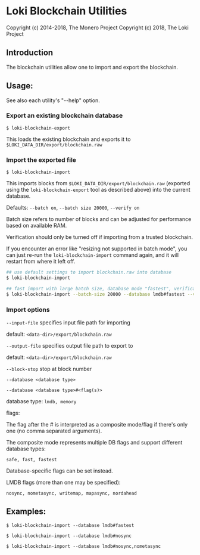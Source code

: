 # Loki Blockchain Utilities

Copyright (c) 2014-2018, The Monero Project
Copyright (c)      2018, The Loki Project

## Introduction

The blockchain utilities allow one to import and export the blockchain.

## Usage:

See also each utility's "--help" option.

### Export an existing blockchain database

`$ loki-blockchain-export`

This loads the existing blockchain and exports it to `$LOKI_DATA_DIR/export/blockchain.raw`

### Import the exported file

`$ loki-blockchain-import`

This imports blocks from `$LOKI_DATA_DIR/export/blockchain.raw` (exported using the
`loki-blockchain-export` tool as described above) into the current database.

Defaults: `--batch on`, `--batch size 20000`, `--verify on`

Batch size refers to number of blocks and can be adjusted for performance based on available RAM.

Verification should only be turned off if importing from a trusted blockchain.

If you encounter an error like "resizing not supported in batch mode", you can just re-run
the `loki-blockchain-import` command again, and it will restart from where it left off.

```bash
## use default settings to import blockchain.raw into database
$ loki-blockchain-import

## fast import with large batch size, database mode "fastest", verification off
$ loki-blockchain-import --batch-size 20000 --database lmdb#fastest --verify off

```

### Import options

`--input-file`
specifies input file path for importing

default: `<data-dir>/export/blockchain.raw`

`--output-file`
specifies output file path to export to

default: `<data-dir>/export/blockchain.raw`

`--block-stop`
stop at block number

`--database <database type>`

`--database <database type>#<flag(s)>`

database type: `lmdb, memory`

flags:

The flag after the # is interpreted as a composite mode/flag if there's only
one (no comma separated arguments).

The composite mode represents multiple DB flags and support different database types:

`safe, fast, fastest`

Database-specific flags can be set instead.

LMDB flags (more than one may be specified):

`nosync, nometasync, writemap, mapasync, nordahead`

## Examples:

```
$ loki-blockchain-import --database lmdb#fastest

$ loki-blockchain-import --database lmdb#nosync

$ loki-blockchain-import --database lmdb#nosync,nometasync
```
